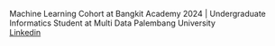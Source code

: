 Machine Learning Cohort at Bangkit Academy 2024 | Undergraduate Informatics Student at Multi Data Palembang University<br>
[Linkedin](https://www.linkedin.com/in/fathimah-azzahra-ba784b2b3/)
